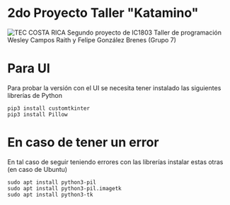 # 2do Proyecto Taller "Katamino"
![TEC COSTA RICA](https://upload.wikimedia.org/wikipedia/commons/thumb/c/c8/Firma_TEC.svg/1280px-Firma_TEC.svg.png)
Segundo proyecto de IC1803 Taller de programación
Wesley Campos Raith y Felipe González Brenes (Grupo 7)

# Para UI
Para probar la versión con el UI se necesita tener instalado las siguientes librerías de Python
```
pip3 install customtkinter
pip3 install Pillow
```
# En caso de tener un error
En tal caso de seguir teniendo errores con las librerías instalar estas otras (en caso de Ubuntu)
```
sudo apt install python3-pil
sudo apt install python3-pil.imagetk
sudo apt install python3-tk
```
